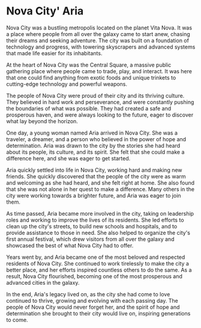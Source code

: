 # Nova City' Aria 

Nova City was a bustling metropolis located on the planet Vita Nova. It was a place where people from all over the galaxy came to start anew, chasing their dreams and seeking adventure. The city was built on a foundation of technology and progress, with towering skyscrapers and advanced systems that made life easier for its inhabitants.

At the heart of Nova City was the Central Square, a massive public gathering place where people came to trade, play, and interact. It was here that one could find anything from exotic foods and unique trinkets to cutting-edge technology and powerful weapons.

The people of Nova City were proud of their city and its thriving culture. They believed in hard work and perseverance, and were constantly pushing the boundaries of what was possible. They had created a safe and prosperous haven, and were always looking to the future, eager to discover what lay beyond the horizon.

One day, a young woman named Aria arrived in Nova City. She was a traveler, a dreamer, and a person who believed in the power of hope and determination. Aria was drawn to the city by the stories she had heard about its people, its culture, and its spirit. She felt that she could make a difference here, and she was eager to get started.

Aria quickly settled into life in Nova City, working hard and making new friends. She quickly discovered that the people of the city were as warm and welcoming as she had heard, and she felt right at home. She also found that she was not alone in her quest to make a difference. Many others in the city were working towards a brighter future, and Aria was eager to join them.

As time passed, Aria became more involved in the city, taking on leadership roles and working to improve the lives of its residents. She led efforts to clean up the city's streets, to build new schools and hospitals, and to provide assistance to those in need. She also helped to organize the city's first annual festival, which drew visitors from all over the galaxy and showcased the best of what Nova City had to offer.

Years went by, and Aria became one of the most beloved and respected residents of Nova City. She continued to work tirelessly to make the city a better place, and her efforts inspired countless others to do the same. As a result, Nova City flourished, becoming one of the most prosperous and advanced cities in the galaxy.

In the end, Aria's legacy lived on, as the city she had come to love continued to thrive, growing and evolving with each passing day. The people of Nova City would never forget her, and the spirit of hope and determination she brought to their city would live on, inspiring generations to come.
